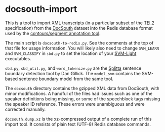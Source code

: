 docsouth-import
===============

This is a tool to import XML transcripts (in a particular subset of the [TEI.2](http://www.tei-c.org/release/doc/tei-p4-doc/html/ref-TEI2.html) specification) from the [DocSouth](http://docsouth.unc.edu/) dataset into the Redis database format used by the [contours/segment annotation tool](https://github.com/contours/segment).

The main script is `docsouth-to-redis.py`. See the comments at the top of that file for usage information. You will likely also need to change `SVM_LEARN` and `SVM_CLASSIFY` in `sbd.py` to set the location of your [SVM-Light](http://svmlight.joachims.org/) executables.

`sbd.py`, `sbd_util.py`, and `word_tokenize.py` are the [Splitta](http://code.google.com/p/splitta/) sentence boundary detection tool by Dan Gillick. The `model_svm` contains the SVM-based sentence boundary model from the same tool.

The `docsouth` directory contains the gzipped XML data from DocSouth, with minor modifications. A handful of the files had issues such as one of the speaker definitions being missing, or some of the speechblock tags missing the speaker ID reference. These errors were unambiguous and were corrected manually.

`docsouth.dump.xz` is the xz-compressed output of a complete run of this import tool. It consists of plain text (UTF-8) Redis database commands.

